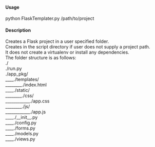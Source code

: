 #### Usage  
python FlaskTemplater.py /path/to/project

#### Description
Creates a Flask project in a user specified folder.  
Creates in the script directory if user does not supply a project path.  
It does not create a virtualenv or install any dependencies.  
The folder structure is as follows:  
./  
./run.py  
./app_pkg/  
____./templates/  
________./index.html  
____./static/  
________./css/  
____________./app.css  
________./js/  
____________./app.js  
____./\_\_init\_\_.py  
____./config.py  
____./forms.py  
____./models.py  
____./views.py  
